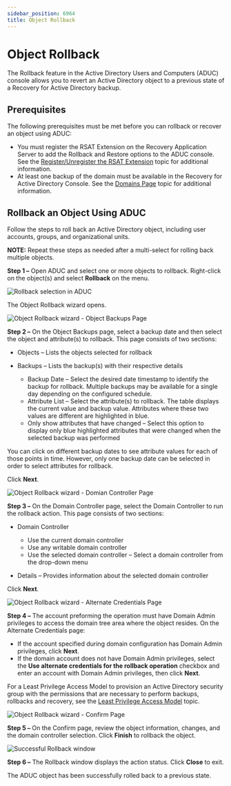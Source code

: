 ```yaml
---
sidebar_position: 6964
title: Object Rollback
---
```


# Object Rollback

The Rollback feature in the Active Directory Users and Computers (ADUC) console allows you to revert an Active Directory object to a previous state of a Recovery for Active Directory backup.

## Prerequisites

The following prerequisites must be met before you can rollback or recover an object using ADUC:

* You must register the RSAT Extension on the Recovery Application Server to add the Rollback and Restore options to the ADUC console. See the [Register/Unregister the RSAT Extension](../Install/ConfigurationUtility#Register "Register/Unregister the RSAT Extension") topic for additional information.
* At least one backup of the domain must be available in the Recovery for Active Directory Console. See the [Domains Page](../Admin/Configuration/Domain "Domains Page") topic for additional information.

## Rollback an Object Using ADUC

Follow the steps to roll back an Active Directory object, including user accounts, groups, and organizational units.

**NOTE:**  Repeat these steps as needed after a multi-select for rolling back multiple objects.

**Step 1 –** Open ADUC and select one or more objects to rollback. Right-click on the object(s) and select **Rollback** on the menu.

![Rollback selection in ADUC](../../../../../static/images/RecoveryForActiveDirectory_2.6/Content/Resources/Images/RecoveryForActiveDirectory/RSATExtension/ADUCRollback.png "Rollback selection in ADUC")

The Object Rollback wizard opens.

![Object Rollback wizard - Object Backups Page](../../../../../static/images/RecoveryForActiveDirectory_2.6/Content/Resources/Images/RecoveryForActiveDirectory/RSATExtension/ObjectRollbackWizard/ObjectBackups.png "Object Rollback wizard - Object Backups Page")

**Step 2 –**  On the Object Backups page, select a backup date and then select the object and attribute(s) to rollback. This page consists of two sections:

* Objects – Lists the objects selected for rollback
* Backups – Lists the backup(s) with their respective details

  * Backup Date – Select the desired date timestamp to identify the backup for rollback. Multiple backups may be available for a single day depending on the configured schedule.
  * Attribute List – Select the attribute(s) to rollback. The table displays the current value and backup value. Attributes where these two values are different are highlighted in blue.
  * Only show attributes that have changed – Select this option to display only blue highlighted attributes that were changed when the selected backup was performed

You can click on different backup dates to see attribute values for each of those points in time. However, only one backup date can be selected in order to select attributes for rollback.

Click **Next**.

![Object Rollback wizard - Domian Controller Page](../../../../../static/images/RecoveryForActiveDirectory_2.6/Content/Resources/Images/RecoveryForActiveDirectory/RSATExtension/ObjectRollbackWizard/DomianController.png "Object Rollback wizard - Domian Controller Page")

**Step 3 –** On the Domain Controller page, select the Domain Controller to run the rollback action. This page consists of two sections:

* Domain Controller

  * Use the current domain controller
  * Use any writable domain controller
  * Use the selected domain controller – Select a domain controller from the drop-down menu
* Details – Provides information about the selected domain controller

Click **Next**.

![Object Rollback wizard - Alternate Credentials Page](../../../../../static/images/RecoveryForActiveDirectory_2.6/Content/Resources/Images/RecoveryForActiveDirectory/RSATExtension/ObjectRollbackWizard/AlternateCredentials.png "Object Rollback wizard - Alternate Credentials Page")

**Step 4 –** The account preforming the operation must have Domain Admin privileges to access the domain tree area where the object resides. On the Alternate Credentials page:

* If the account specified during domain configuration has Domain Admin privileges, click **Next**.
* If the domain account does not have Domain Admin privileges, select the **Use alternate credentials for the rollback operation** checkbox and enter an account with Domain Admin privileges, then click **Next**.

For a Least Privilege Access Model to provision an Active Directory security group with the permissions that are necessary to perform backups, rollbacks and recovery, see the [Least Privilege Access Model](../Requirements/TargetDomain#Least "Least Privilege Access Model") topic.

![Object Rollback wizard - Confirm Page](../../../../../static/images/RecoveryForActiveDirectory_2.6/Content/Resources/Images/RecoveryForActiveDirectory/RSATExtension/ObjectRollbackWizard/Confirm.png "Object Rollback wizard - Confirm Page")

**Step 5 –** On the Confirm page, review the object information, changes, and the domain controller selection. Click **Finish** to rollback the object.

![Successful Rollback window](../../../../../static/images/RecoveryForActiveDirectory_2.6/Content/Resources/Images/RecoveryForActiveDirectory/RSATExtension/ObjectRollbackWizard/RollbackSuccessful.png "Successful Rollback window")

**Step 6 –** The Rollback window displays the action status. Click **Close** to exit.

The ADUC object has been successfully rolled back to a previous state.